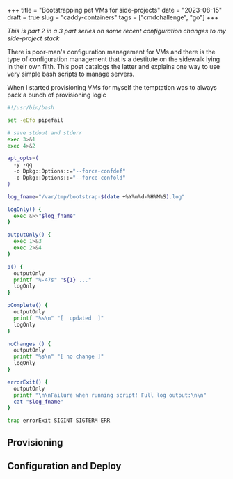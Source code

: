 +++
title = "Bootstrapping pet VMs for side-projects"
date = "2023-08-15"
draft = true
slug = "caddy-containers"
tags = ["cmdchallenge", "go"]
+++

_This is part 2 in a 3 part series on some recent configuration changes to my side-project stack_

There is poor-man's configuration management for VMs and there is the type of configuration management that is a destitute on the sidewalk lying in their own filth.
This post catalogs the latter and explains one way to use very simple bash scripts to manage servers.

When I started provisioning VMs for myself the temptation was to always pack a bunch of provisioning logic


```bash
#!/usr/bin/bash

set -eEfo pipefail

# save stdout and stderr
exec 3>&1
exec 4>&2

apt_opts=(
  -y -qq
  -o Dpkg::Options::="--force-confdef"
  -o Dpkg::Options::="--force-confold"
)

log_fname="/var/tmp/bootstrap-$(date +%Y%m%d-%H%M%S).log"

logOnly() {
  exec &>>"$log_fname"
}

outputOnly() {
  exec 1>&3
  exec 2>&4
}

p() {
  outputOnly
  printf "%-47s" "${1} ..."
  logOnly
}

pComplete() {
  outputOnly
  printf "%s\n" "[  updated  ]"
  logOnly
}

noChanges () {
  outputOnly
  printf "%s\n" "[ no change ]"
  logOnly
}

errorExit() {
  outputOnly
  printf "\n\nFailure when running script! Full log output:\n\n"
  cat "$log_fname"
}

trap errorExit SIGINT SIGTERM ERR

```

## Provisioning


## Configuration and Deploy
